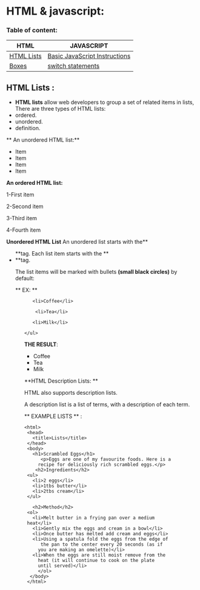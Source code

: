 # HTML & javascript:



### Table of content:


HTML  |  JAVASCRIPT |
---------|-----------|
[HTML Lists]() | [Basic JavaScript Instructions](basic.md)|
[Boxes](BOXES.md)      | [switch statements ](switch.md) |


## HTML Lists :
* **HTML lists** allow web developers to group a set of related items in lists, There are three types of HTML lists:
* ordered.
* unordered.
* definition. 

** An unordered HTML list:**

* Item
* Item
* Item
* Item

**An ordered HTML list:**

1-First item

2-Second item

3-Third item

4-Fourth item

**Unordered HTML List**
An unordered list starts with the** <ul> **tag. Each list item starts with the **<li> **tag.

The list items will be marked with bullets **(small black circles)**  by default:

** EX: **
     <ul>
                                             
       <li>Coffee</li>                         

        <li>Tea</li>

       <li>Milk</li>

    </ul>                       

**THE RESULT**:
 * Coffee
 * Tea
 * Milk 


 **HTML Description Lists: **

HTML also supports description lists.

A description list is a list of terms, with a description of each term.

** EXAMPLE LISTS ** :

    <html>
     <head>
       <title>Lists</title>
     </head>
     <body>
       <h1>Scrambled Eggs</h1>
          <p>Eggs are one of my favourite foods. Here is a 
         recipe for deliciously rich scrambled eggs.</p>
        <h2>Ingredients</h2>
     <ul>
       <li>2 eggs</li>
       <li>1tbs butter</li>
       <li>2tbs cream</li>
     </ul>

       <h2>Method</h2>
     <ol>
       <li>Melt butter in a frying pan over a medium 
     heat</li>
       <li>Gently mix the eggs and cream in a bowl</li>
       <li>Once butter has melted add cream and eggs</li>
       <li>Using a spatula fold the eggs from the edge of 
          the pan to the center every 20 seconds (as if 
         you are making an omelette)</li>
       <li>When the eggs are still moist remove from the 
         heat (it will continue to cook on the plate 
         until served)</li>
         </ol>
      </body>
     </html>
